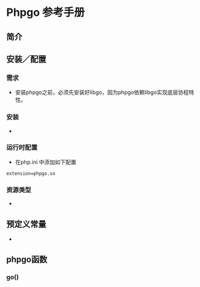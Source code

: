 # Phpgo 参考手册

## 简介
## 安装／配置
### 需求
- 安装phpgo之前，必须先安装好libgo，因为phpgo依赖libgo实现底层协程特性。
### 安装
- 
### 运行时配置
- 在php.ini 中添加如下配置
```
extension=phpgo.so
```
### 资源类型
-
## 预定义常量
-
## phpgo函数
### go()
